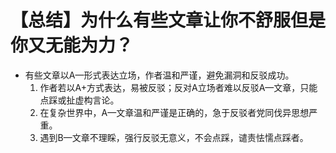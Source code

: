 # 【总结】为什么有些文章让你不舒服但是你又无能为力？

-   有些文章以A—形式表达立场，作者温和严谨，避免漏洞和反驳成功。
    1.  作者若以A+方式表达，易被反驳；反对A立场者难以反驳A—文章，只能点踩或扯虚构言论。
    2.  在复杂世界中，A—文章温和严谨是正确的，急于反驳者党同伐异思想严重。
    3.  遇到B—文章不理睬，强行反驳无意义，不会点踩，谴责怯懦点踩者。